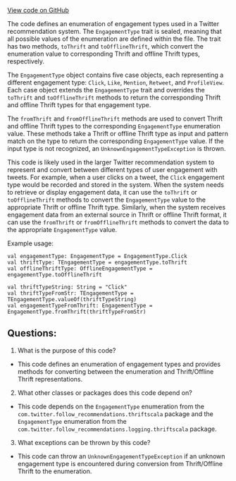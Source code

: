 [View code on GitHub](https://github.com/misbahsy/the-algorithm/follow-recommendations-service/common/src/main/scala/com/twitter/follow_recommendations/common/models/EngagementType.scala)

The code defines an enumeration of engagement types used in a Twitter recommendation system. The `EngagementType` trait is sealed, meaning that all possible values of the enumeration are defined within the file. The trait has two methods, `toThrift` and `toOfflineThrift`, which convert the enumeration value to corresponding Thrift and offline Thrift types, respectively. 

The `EngagementType` object contains five case objects, each representing a different engagement type: `Click`, `Like`, `Mention`, `Retweet`, and `ProfileView`. Each case object extends the `EngagementType` trait and overrides the `toThrift` and `toOfflineThrift` methods to return the corresponding Thrift and offline Thrift types for that engagement type. 

The `fromThrift` and `fromOfflineThrift` methods are used to convert Thrift and offline Thrift types to the corresponding `EngagementType` enumeration value. These methods take a Thrift or offline Thrift type as input and pattern match on the type to return the corresponding `EngagementType` value. If the input type is not recognized, an `UnknownEngagementTypeException` is thrown. 

This code is likely used in the larger Twitter recommendation system to represent and convert between different types of user engagement with tweets. For example, when a user clicks on a tweet, the `Click` engagement type would be recorded and stored in the system. When the system needs to retrieve or display engagement data, it can use the `toThrift` or `toOfflineThrift` methods to convert the `EngagementType` value to the appropriate Thrift or offline Thrift type. Similarly, when the system receives engagement data from an external source in Thrift or offline Thrift format, it can use the `fromThrift` or `fromOfflineThrift` methods to convert the data to the appropriate `EngagementType` value. 

Example usage:
```
val engagementType: EngagementType = EngagementType.Click
val thriftType: TEngagementType = engagementType.toThrift
val offlineThriftType: OfflineEngagementType = engagementType.toOfflineThrift

val thriftTypeString: String = "Click"
val thriftTypeFromStr: TEngagementType = TEngagementType.valueOf(thriftTypeString)
val engagementTypeFromThrift: EngagementType = EngagementType.fromThrift(thriftTypeFromStr)
```
## Questions: 
 1. What is the purpose of this code?
- This code defines an enumeration of engagement types and provides methods for converting between the enumeration and Thrift/Offline Thrift representations.

2. What other classes or packages does this code depend on?
- This code depends on the `EngagementType` enumeration from the `com.twitter.follow_recommendations.thriftscala` package and the `EngagementType` enumeration from the `com.twitter.follow_recommendations.logging.thriftscala` package.

3. What exceptions can be thrown by this code?
- This code can throw an `UnknownEngagementTypeException` if an unknown engagement type is encountered during conversion from Thrift/Offline Thrift to the enumeration.
